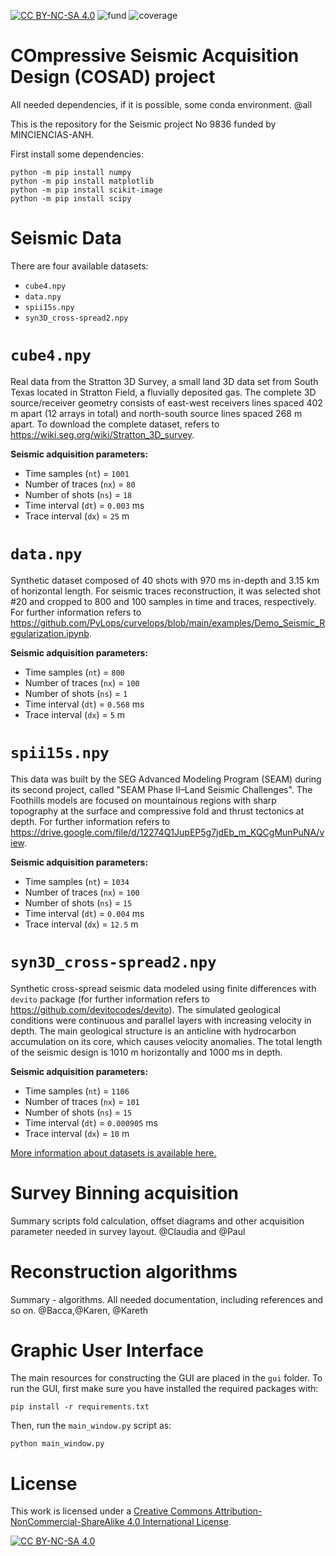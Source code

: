 [![CC BY-NC-SA 4.0][cc-by-nc-sa-shield]][cc-by-nc-sa]
![fund](https://img.shields.io/badge/Fundby-Minciencias--ANH-red)
![coverage](https://img.shields.io/badge/status-30%25-yellowgreen)

# COmpressive Seismic Acquisition Design (COSAD) project

All needed dependencies, if it is possible, some conda environment. @all

This is the repository for the Seismic project No 9836 funded by MINCIENCIAS-ANH.

First install some dependencies:

```
python -m pip install numpy
python -m pip install matplotlib
python -m pip install scikit-image
python -m pip install scipy
```

# **Seismic Data**

There are four available datasets:

* `cube4.npy`
* `data.npy`
* `spii15s.npy`
* `syn3D_cross-spread2.npy`

# **`cube4.npy`**
Real data from the Stratton 3D Survey, a small land 3D data set from South Texas located in Stratton Field, a fluvially deposited gas. The complete 3D source/receiver geometry consists of east-west receivers lines spaced 402 m apart (12 arrays in total) and north-south source lines spaced 268 m apart. To download the complete dataset, refers to https://wiki.seg.org/wiki/Stratton_3D_survey.

**Seismic adquisition parameters:**

* Time samples (`nt`) = `1001`
* Number of traces (`nx`) = `80`
* Number of shots (`ns`) = `18`
* Time interval (`dt`) = `0.003` ms
* Trace interval (`dx`) = `25` m

# **`data.npy`**
Synthetic dataset composed of 40 shots with 970 ms in-depth and 3.15 km of horizontal length. For seismic traces reconstruction, it was selected shot #20 and cropped to 800 and 100 samples in time and traces, respectively. For further information refers to https://github.com/PyLops/curvelops/blob/main/examples/Demo_Seismic_Regularization.ipynb.

**Seismic adquisition parameters:**

* Time samples (`nt`) = `800`
* Number of traces (`nx`) = `100`
* Number of shots (`ns`) = `1`
* Time interval (`dt`) = `0.568` ms
* Trace interval (`dx`) = `5` m

# **`spii15s.npy`**
This data was built by the SEG Advanced Modeling Program (SEAM) during its second project, called "SEAM Phase II–Land Seismic Challenges". The Foothills models are focused on mountainous regions with sharp topography at the surface and compressive fold and thrust tectonics at depth. For further information refers to https://drive.google.com/file/d/12274Q1JupEP5g7jdEb_m_KQCgMunPuNA/view.

**Seismic adquisition parameters:**

* Time samples (`nt`) = `1034`
* Number of traces (`nx`) = `100`
* Number of shots (`ns`) = `15`
* Time interval (`dt`) = `0.004` ms
* Trace interval (`dx`) = `12.5` m

# **`syn3D_cross-spread2.npy`**
Synthetic cross-spread seismic data modeled using finite differences with `devito` package (for further information refers to https://github.com/devitocodes/devito). The simulated geological conditions were continuous and parallel layers with increasing velocity in depth. The main geological structure is an anticline with hydrocarbon accumulation on its core, which causes velocity anomalies. The total length of the seismic design is 1010 m horizontally and 1000 ms in depth.

**Seismic adquisition parameters:**

* Time samples (`nt`) = `1106`
* Number of traces (`nx`) = `101`
* Number of shots (`ns`) = `15`
* Time interval (`dt`) = `0.000905` ms
* Trace interval (`dx`) = `10` m

[More information about datasets is available here.](https://github.com/carlosh93/9836_seismic_project/blob/652f805a3acf3176a32dbd4966bedbb70ef9545a/data/README.md)

# Survey Binning acquisition

Summary scripts fold calculation, offset diagrams and other acquisition parameter needed in survey layout. @Claudia and @Paul

# Reconstruction algorithms

Summary - algorithms. All needed documentation, including references and so on. @Bacca,@Karen, @Kareth

# Graphic User Interface

The main resources for constructing the GUI are placed in the `gui` folder. To run the GUI, first make sure you have installed the
required packages with:

`pip install -r requirements.txt`

Then, run the `main_window.py` script as:

`python main_window.py`

<!--Summary about the GUI, screenshots, and some breif description @Hinojosa-->

# License

This work is licensed under a
[Creative Commons Attribution-NonCommercial-ShareAlike 4.0 International License][cc-by-nc-sa].

[![CC BY-NC-SA 4.0][cc-by-nc-sa-image]][cc-by-nc-sa]

[cc-by-nc-sa]: http://creativecommons.org/licenses/by-nc-sa/4.0/
[cc-by-nc-sa-image]: https://licensebuttons.net/l/by-nc-sa/4.0/88x31.png
[cc-by-nc-sa-shield]: https://img.shields.io/badge/License-CC%20BY--NC--SA%204.0-lightgrey.svg
